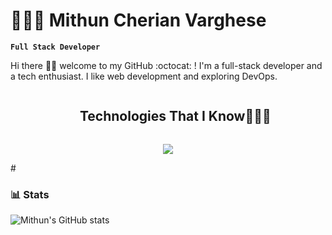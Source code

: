  # 🧑🏽‍💻 Mithun Cherian Varghese
 **`Full Stack Developer`**

Hi there 👋🏽 welcome to my GitHub :octocat: 
! I'm a full-stack developer and a tech enthusiast. I like web development and exploring DevOps.

<!--h1 without bottom border-->
<div id="user-content-toc">
  <ul align="center">
    <summary><h2 style="display: inline-block">Technologies That I Know👨🏻‍💻</h2></summary>
  </ul>
</div>
<!--tech stack icons-->
<p align="center">
  <a href="https://skillicons.dev">
    <img src="https://skillicons.dev/icons?i=git,aws,spring,css,discord,docker,postgres,express,github,html,java,js,linux,md,materialui,nginx,mongodb,mysql,nextjs,nodejs,postman,py,tailwind,ts,vscode,kubernetes&perline=14" />
  </a>
</p>
#

### 📊 Stats

![Mithun's GitHub stats](https://github-readme-stats.vercel.app/api?username=mithunvarghese&show_icons=true&theme=gruvbox)
<!--
**mithunvarghese/mithunvarghese** is a ✨ _special_ ✨ repository because its `README.md` (this file) appears on your GitHub profile.

Here are some ideas to get you started:

- 🔭 I’m currently working on ...
- 🌱 I’m currently learning ...
- 👯 I’m looking to collaborate on ...
- 🤔 I’m looking for help with ...
- 💬 Ask me about ...
- 📫 How to reach me: ...
- 😄 Pronouns: ...
- ⚡ Fun fact: ...
-->
